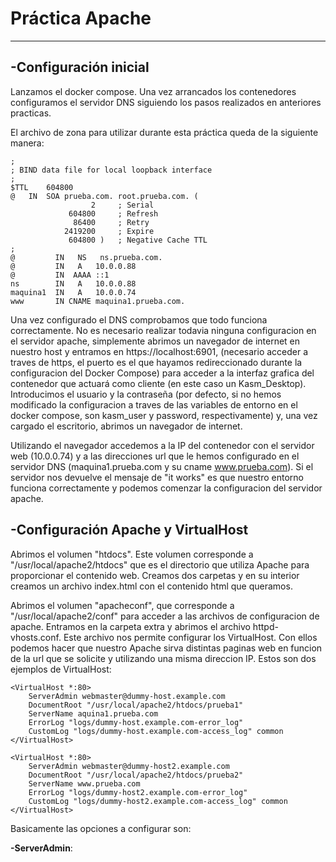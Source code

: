 # **Práctica Apache**
***
## **-Configuración inicial**  
Lanzamos el docker compose. Una vez arrancados los contenedores configuramos el servidor DNS siguiendo los pasos realizados en anteriores practicas.

El archivo de zona para utilizar durante esta práctica queda de la siguiente manera:

```
;
; BIND data file for local loopback interface
;
$TTL	604800
@	IN	SOA	prueba.com. root.prueba.com. (
			      2		; Serial
			 604800		; Refresh
			  86400		; Retry
			2419200		; Expire
			 604800 )	; Negative Cache TTL
;
@	      IN   NS	ns.prueba.com.
@         IN   A   10.0.0.88
@	      IN  AAAA ::1
ns        IN   A   10.0.0.88
maquina1  IN   A   10.0.0.74
www       IN CNAME maquina1.prueba.com.
```

Una vez configurado el DNS comprobamos que todo funciona correctamente. No es necesario realizar todavia ninguna configuracion en el servidor apache, simplemente abrimos un navegador de internet en nuestro host y entramos en https://localhost:6901, (necesario acceder a traves de https, el puerto es el que hayamos redireccionado durante la configuracion del Docker Compose) para acceder a la interfaz grafica del contenedor que actuará como cliente (en este caso un Kasm_Desktop). Introducimos el usuario y la contraseña (por defecto, si no hemos modificado la configuracion a traves de las variables de entorno en el docker compose, son kasm_user y password, respectivamente) y, una vez cargado el escritorio, abrimos un navegador de internet.

Utilizando el navegador accedemos a la IP del contenedor con el servidor web (10.0.0.74) y a las direcciones url que le hemos configurado en el servidor DNS (maquina1.prueba.com y su cname www.prueba.com). Si el servidor nos devuelve el mensaje de "it works" es que nuestro entorno funciona correctamente y podemos comenzar la configuracion del servidor apache.


## **-Configuración Apache y VirtualHost**

Abrimos el volumen "htdocs". Este volumen corresponde a "/usr/local/apache2/htdocs" que es el directorio que utiliza Apache para proporcionar el contenido web. Creamos dos carpetas y en su interior creamos un archivo index.html con el contenido html que queramos.

Abrimos el volumen "apacheconf", que corresponde a "/usr/local/apache2/conf" para acceder a las archivos de configuracion de apache. Entramos en la carpeta extra y abrimos el archivo httpd-vhosts.conf. Este archivo nos permite configurar los VirtualHost. Con ellos podemos hacer que nuestro Apache sirva distintas paginas web en funcion de la url que se solicite y utilizando una misma direccion IP. Estos son dos ejemplos de VirtualHost:

```
<VirtualHost *:80>
    ServerAdmin webmaster@dummy-host.example.com
    DocumentRoot "/usr/local/apache2/htdocs/prueba1"
    ServerName aquina1.prueba.com
    ErrorLog "logs/dummy-host.example.com-error_log"
    CustomLog "logs/dummy-host.example.com-access_log" common
</VirtualHost>

<VirtualHost *:80>
    ServerAdmin webmaster@dummy-host2.example.com
    DocumentRoot "/usr/local/apache2/htdocs/prueba2"
    ServerName www.prueba.com
    ErrorLog "logs/dummy-host2.example.com-error_log"
    CustomLog "logs/dummy-host2.example.com-access_log" common
</VirtualHost>
```

Basicamente las opciones a configurar son: 

**-ServerAdmin**: 

